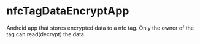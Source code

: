 # nfcTagDataEncryptApp
Android app that stores encrypted data to a nfc tag. Only the owner of the tag can read(decrypt) the data.
